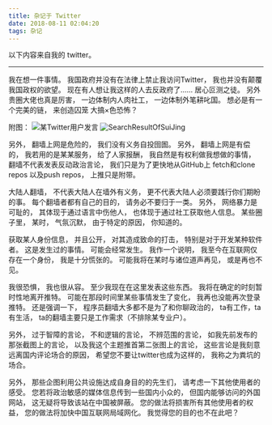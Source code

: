 ```yaml
---
title: 杂记于 Twitter
date: 2018-08-11 02:04:20
tags: 杂记
---
```


以下内容来自我的 twitter。

----------

我在想一件事情。
我国政府并没有在法律上禁止我访问Twitter，
我也并没有颠覆我国政权的欲望。
现在有人想让我这样的人去反政府了……
居心叵测之徒。
另外贵圈大佬也真是厉害，
一边体制内人肉社工，
一边体制外笔耕叱国。
想必是有一个完美的链，
来创造囚笼
大搞×色恐怖？

附图：
![某Twitter用户发言](https://i.loli.net/2018/08/11/5b6dd55deddcd.png)
![SearchResultOfSuiJing](https://i.loli.net/2018/08/11/5b6dd55ea9450.png)

另外，
翻墙上网是危险的，
我们没有义务自投囹圄。
另外，
翻墙上网是有偿的，
我若用的是某某服务，
给了人家报酬，
我自然是有权利做我想做的事情，
翻墙不代表发表反动政治言论，
我们只是为了更快地从GitHub上
fetch和clone repos
以及push repos，
上推只是附带。

大陆人翻墙，
不代表大陆人在墙外有义务，
更不代表大陆人必须要践行你们期盼的事。
每个翻墙者都有自己的目的，
请务必不要归于一类。
另外，
网络暴力是可耻的，
其体现于通过语言中伤他人，
也体现于通过社工获取他人信息。
某些圈子里，
某时，
气氛沉默，
由于特定的原因，
你知道的。

获取某人身份信息，
并且公开，
对其造成致命的打击，
特别是对于开发某种软件者。
这是发生过的事情。
可能会经常发生。
我作一个说明，
我至今在互联网仅存在一个身份，
我是十分慌张的。
可能我将在某时与诸位道声再见，
或是再也不见。

我很恐惧，
我也很从容。
至少我现在在这里发表这些东西。
我将在确定的时刻暂时性地离开推特。
可能在那段时间里某些事情发生了变化，
我再也没能再次登录推特。
还是强调一下，
程序员翻墙大多都不是为了和你聊政治的，
ta有工作，ta有生活，
ta的翻墙主要只是工作需求（不排除某专业户）。

另外，
过于智障的言论，
不和逻辑的言论，
不辨范围的言论，
如我先前发布的那张截图上的言论，
以及我这个主题推首第二张图上的言论，
这些言论是我刻意远离国内评论场合的原因，
希望您不要让twitter也成为这样的，
我称之为粪坑的场合。

另外，
那些企图利用公共设施达成自身目的的先生们，
请考虑一下其他使用者的感受。
您若将政治敏感的媒体信息传到一些国内小众的，
但国内能够访问的外国网站，
这无疑将导致该站在中国被屏蔽。
您的做法将损害所有其他使用者的权益，
您的做法将加快中国互联网局域网化。
我觉得您的目的也不在此吧？

<style>
.post-container p {
    text-align: center !important;
}
</style>
